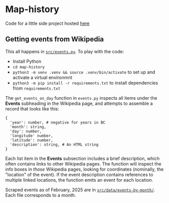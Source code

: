 # Map-history

Code for a little side project hosted [here](https://observablehq.com/@ayaankazerouni/map-history)

## Getting events from Wikipedia

This all happens in [`src/events.py`](src/events.py).
To play with the code:

- Install Python
- `cd map-history`
- `python3 -m venv .venv && source .venv/bin/activate` to set up and activate a virtual environmnt
- `python3 -m pip install -r requirements.txt` to install dependencies from `requirements.txt`

The `get_events_on_day` function in `events.py` inspects all items under the **Events** subheading in the Wikipedia page, and attempts to assemble a record that looks like this:

```
{
  'year': number, # negative for years in BC
  'month': string,
  'day': number,
  'longitude' number,
  'latitude': number,
  'description': string, # An HTML string
}
```

Each list item in the **Events** subsection includes a brief description, which often contains links to other Wikipedia pages. 
The function will inspect the info boxes in *those* Wikipedia pages, looking for coordinates (nominally, the "location" of the event).
If the event description contains references to multiple linked locations, the function emits an event for each location.

Scraped events as of February, 2025 are in [`src/data/events-by-month/`](src/data/events-by-month).
Each file corresponds to a month.
